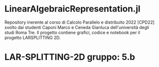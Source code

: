 # LinearAlgebraicRepresentation.jl

Repository inerente al corso di Calcolo Parallelo e distribuito 2022 [CPD22] svolto dai studenti Caponi Marco e Ceneda Gianluca dell'università degli studi Roma Tre.
Il progetto contiene grafici, codice e notebook per il progetto LARSPLITTING 2D.

# LAR-SPLITTING-2D gruppo: 5.b
